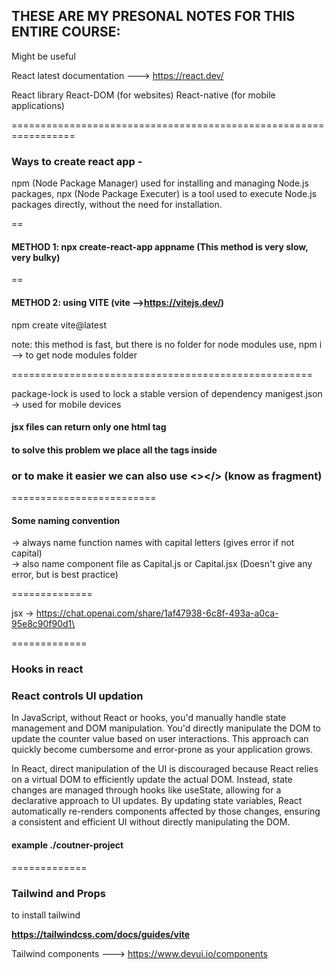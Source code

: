 
## THESE ARE MY PRESONAL NOTES FOR THIS ENTIRE COURSE:
<p>Might be useful</p>

React latest documentation ---> https://react.dev/

React library  React-DOM (for websites)
               React-native (for mobile applications)

================================================================= <br>
### Ways to create react app - 

npm (Node Package Manager) used for installing and managing Node.js packages, 
npx (Node Package Executer) is a tool used to execute Node.js packages directly, without the need for installation.

==

#### METHOD 1: npx create-react-app appname (This method is very slow, very bulky)

==

#### METHOD 2: using VITE  (vite -->https://vitejs.dev/)

npm create vite@latest

note: this method is fast, but there is no folder for node modules
      use,   npm i --> to get node modules folder

====================================================


package-lock is used to lock a stable version of dependency
manigest.json -> used for mobile devices

#### jsx files can return only one html tag
#### to solve this problem we place all the tags inside <div></div>
### or to make it easier we can also use <></> (know as fragment)


=========================

#### Some naming convention

-> always name function names with capital letters (gives error if not capital) <br>
-> also name component file as Capital.js or Capital.jsx (Doesn't give any error, but is best practice) <br>

==============

jsx -> https://chat.openai.com/share/1af47938-6c8f-493a-a0ca-95e8c90f90d1\


=============

### Hooks in react

<h3> React controls UI updation </h3>
In JavaScript, without React or hooks, you'd manually handle state management and DOM manipulation. You'd directly manipulate the DOM to update the counter value based on user interactions. This approach can quickly become cumbersome and error-prone as your application grows.

In React, direct manipulation of the UI is discouraged because React relies on a virtual DOM to efficiently update the actual DOM. Instead, state changes are managed through hooks like useState, allowing for a declarative approach to UI updates. By updating state variables, React automatically re-renders components affected by those changes, ensuring a consistent and efficient UI without directly manipulating the DOM.

 #### example ./coutner-project
=============


### Tailwind and Props

to install tailwind 

<b>https://tailwindcss.com/docs/guides/vite</b>

Tailwind components ---> https://www.devui.io/components